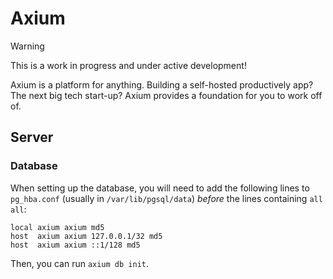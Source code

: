 # Axium

> [!WARNING]
> This is a work in progress and under active development!

Axium is a platform for anything.
Building a self-hosted productively app?
The next big tech start-up?
Axium provides a foundation for you to work off of.

## Server

### Database

When setting up the database, you will need to add the following lines to `pg_hba.conf` (usually in `/var/lib/pgsql/data`) _before_ the lines containing `all all`:

```
local axium axium md5
host  axium axium 127.0.0.1/32 md5
host  axium axium ::1/128 md5
```

Then, you can run `axium db init`.
